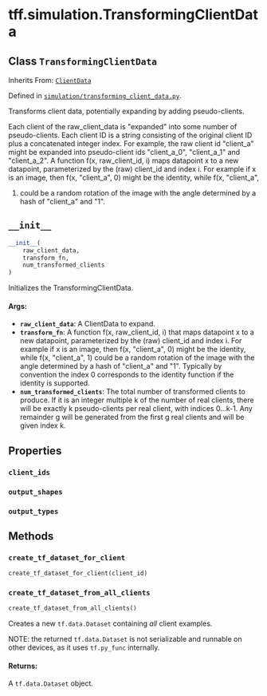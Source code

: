 <div itemscope itemtype="http://developers.google.com/ReferenceObject">
<meta itemprop="name" content="tff.simulation.TransformingClientData" />
<meta itemprop="path" content="Stable" />
<meta itemprop="property" content="client_ids"/>
<meta itemprop="property" content="output_shapes"/>
<meta itemprop="property" content="output_types"/>
<meta itemprop="property" content="__init__"/>
<meta itemprop="property" content="create_tf_dataset_for_client"/>
<meta itemprop="property" content="create_tf_dataset_from_all_clients"/>
</div>

# tff.simulation.TransformingClientData

## Class `TransformingClientData`

Inherits From: [`ClientData`](../../tff/simulation/ClientData.md)

Defined in
[`simulation/transforming_client_data.py`](http://github.com/tensorflow/federated/tree/master/tensorflow_federated/python/simulation/transforming_client_data.py).

<!-- Placeholder for "Used in" -->

Transforms client data, potentially expanding by adding pseudo-clients.

Each client of the raw_client_data is "expanded" into some number of
pseudo-clients. Each client ID is a string consisting of the original client ID
plus a concatenated integer index. For example, the raw client id "client_a"
might be expanded into pseudo-client ids "client_a_0", "client_a_1" and
"client_a_2". A function f(x, raw_client_id, i) maps datapoint x to a new
datapoint, parameterized by the (raw) client_id and index i. For example if x is
an image, then f(x, "client_a", 0) might be the identity, while f(x, "client_a",
1) could be a random rotation of the image with the angle determined by a hash
of "client_a" and "1".

<h2 id="__init__"><code>__init__</code></h2>

```python
__init__(
    raw_client_data,
    transform_fn,
    num_transformed_clients
)
```

Initializes the TransformingClientData.

#### Args:

*   <b>`raw_client_data`</b>: A ClientData to expand.
*   <b>`transform_fn`</b>: A function f(x, raw_client_id, i) that maps datapoint
    x to a new datapoint, parameterized by the (raw) client_id and index i. For
    example if x is an image, then f(x, "client_a", 0) might be the identity,
    while f(x, "client_a", 1) could be a random rotation of the image with the
    angle determined by a hash of "client_a" and "1". Typically by convention
    the index 0 corresponds to the identity function if the identity is
    supported.
*   <b>`num_transformed_clients`</b>: The total number of transformed clients to
    produce. If it is an integer multiple k of the number of real clients, there
    will be exactly k pseudo-clients per real client, with indices 0...k-1. Any
    remainder g will be generated from the first g real clients and will be
    given index k.

## Properties

<h3 id="client_ids"><code>client_ids</code></h3>

<h3 id="output_shapes"><code>output_shapes</code></h3>

<h3 id="output_types"><code>output_types</code></h3>

## Methods

<h3 id="create_tf_dataset_for_client"><code>create_tf_dataset_for_client</code></h3>

```python
create_tf_dataset_for_client(client_id)
```

<h3 id="create_tf_dataset_from_all_clients"><code>create_tf_dataset_from_all_clients</code></h3>

```python
create_tf_dataset_from_all_clients()
```

Creates a new `tf.data.Dataset` containing _all_ client examples.

NOTE: the returned `tf.data.Dataset` is not serializable and runnable on other
devices, as it uses `tf.py_func` internally.

#### Returns:

A `tf.data.Dataset` object.
